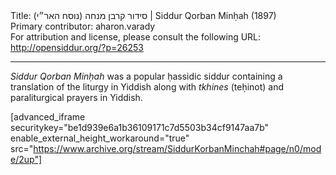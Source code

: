 <html>
<head></head>
<body>
Title: סידור קרבן מנחה (נוסח האר״י)‏ | Siddur Qorban Minḥah (1897)<br />
Primary contributor: aharon.varady<br />
For attribution and license, please consult the following URL: <a href="http://opensiddur.org/?p=26253">http://opensiddur.org/?p=26253</a>
<p />
<hr />

<em>Siddur Qorban Minḥah</em> was a popular ḥassidic siddur containing a translation of the liturgy in Yiddish along with <em>tkhines</em> (teḥinot) and paraliturgical prayers in Yiddish.

[advanced_iframe securitykey="be1d939e6a1b36109171c7d5503b34cf9147aa7b" enable_external_height_workaround="true" src="https://www.archive.org/stream/SiddurKorbanMinchah#page/n0/mode/2up"]
</body>
</html>